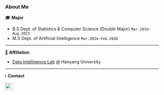 ### About Me
🎓 **Major**
- B.S Dept. of Statistics & Computer Science (Double Major) ```Mar.2019-Aug.2023```
- M.S Dept. of Artificial Intelligence ```Mar.2024-Feb.2026```

---

🏢 **Affiliation**
 - [Data Intelligence Lab](https://dilab.hanyang.ac.kr/index.html) @ Hanyang University 

---

 📞 **Contact**
 
<a href="mailto:mailto:ekgp7812@gmail.com" target="_blank">
<img src="https://img.shields.io/badge/Gmail-EA4335.svg?style=flat-square&logo=Gmail&logoColor=white"
 height="24"/>
</a>







